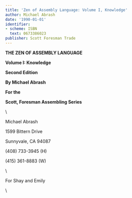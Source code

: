 ```yaml
---
title: 'Zen of Assembly Language: Volume I, Knowledge'
author: Michael Abrash
date: '1990-01-01'
identifier:
- scheme: ISBN
  text: 0673386023
publisher: Scott Foresman Trade
---
```


**THE ZEN OF ASSEMBLY LANGUAGE**

**Volume I: Knowledge**

**Second Edition**

**By Michael Abrash**

**For the**

**Scott, Foresman Assembling Series**

\

Michael Abrash

1599 Bittern Drive

Sunnyvale, CA 94087

\(408) 733-3945 (H)

\(415) 361-8883 (W)

\

For Shay and Emily

\

